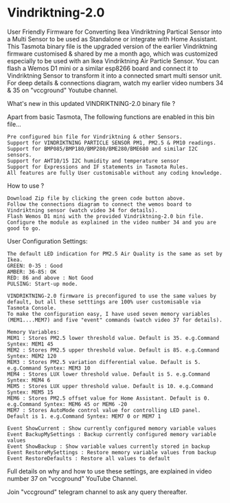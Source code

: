 # Vindriktning-2.0
User Friendly Firmware for Converting Ikea Vindriktning Partical Sensor into a Multi Sensor to be used as Standalone or integrate with Home Assistant.
This Tasmota binary file is the upgraded version of the earlier Vindriktning firmware customised & shared by me a month ago, which was customized especially to be used with an Ikea Vindriktning Air Particle Sensor. You can flash a Wemos D1 mini or a similar esp8266 board and connect it to Vindriktning Sensor to transform it into a connected smart multi sensor unit. For deep details & connections diagram, watch my earlier video numbers 34 & 35 on "vccground" Youtube channel.

What's new in this updated VINDRIKTNING-2.0 binary file ?

Apart from basic Tasmota, The following functions are enabled in this bin file...

    Pre configured bin file for Vindriktning & other Sensors.
    Support for VINDRIKTNING PARTICLE SENSOR PM1, PM2.5 & PM10 readings.
    Support for BMP085/BMP180/BMP280/BME280/BME680 and similar I2C sensors.
    Support for AHT10/15 I2C humidity and temperature sensor
    Support for Expressions and IF statements in Tasmota Rules.
    All features are fully User customisable without any coding knowledge.
   
How to use ?

    Download Zip file by clicking the green code button above.
    Follow the connections diagram to connect the wemos board to Vindriktning sensor (watch video 34 for details).
    Flash Wemos D1 mini with the provided Vindriktning-2.0 bin file.
    Configure the module as explained in the video number 34 and you are good to go.
    
User Configuration Settings:
    
    The default LED indication for PM2.5 Air Quality is the same as set by Ikea.
    GREEN: 0-35 : Good
    AMBER: 36-85: OK
    RED: 86 and above : Not Good
    PULSING: Start-up mode.
    
    VINDRIKTNING-2.0 firmware is preconfigured to use the same values by default, but all these setttings are 100% user customisable via Tasmota Console.
    To make the configuration easy, I have used seven memory variables (MEM1....MEM7) and five "event" commands (watch video 37 for details). 
    
    Memory Variables:
    MEM1 : Stores PM2.5 lower threshold value. Default is 35. e.g.Command Syntex: MEM1 45
    MEM2 : Stores PM2.5 upper threshold value. Default is 85. e.g.Command Syntex: MEM2 120
    MEM3 : Stores PM2.5 variation differential value. Default is 5. e.g.Command Syntex: MEM3 10
    MEM4 : Stores LUX lower threshold value. Default is 5. e.g.Command Syntex: MEM4 6
    MEM5 : Stores LUX upper threshold value. Default is 10. e.g.Command Syntex: MEM5 15
    MEM6 : Stores PM2.5 offset value for Home Assistant. Default is 0. e.g.Command Syntex: MEM6 45 or MEM6 -20
    MEM7 : Stores AutoMode control value for controlling LED panel. Default is 1. e.g.Command Syntex: MEM7 0 or MEM7 1 
    
    Event ShowCurrent : Show currently configured memory variable values
    Event BackupMySettings : Backup currently configured memory variable values
    Event ShowBackup : Show variable values currently stored in backup
    Event RestoreMySettings : Restore memory variable values from backup
    Event RestoreDefaults : Restore all values to default
    
Full details on why and how to use these settings, are explained in video number 37 on "vccground" YouTube Channel.

Join "vccground" telegram channel to ask any query thereafter.

